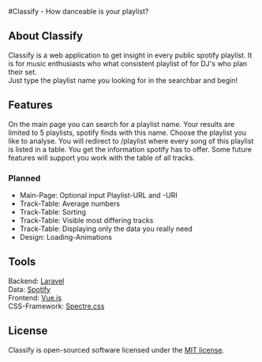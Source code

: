 #Classify - How danceable is your playlist?
## About Classify

Classify is a web application to get insight in every public spotify playlist. It is for music enthusiasts who what consistent playlist of for DJ's who plan their set.   
Just type the playlist name you looking for in the searchbar and begin!

## Features
On the main page you can search for a playlist name. Your results are limited to 5 playlists, spotify finds with this name. Choose the playlist you like to analyse. You will redirect to /playlist where every song of this playlist is listed in a table. You get the information spotify has to offer. Some future features will support you work with the table of all tracks.

### Planned
* Main-Page: Optional input Playlist-URL and -URI
* Track-Table: Average numbers
* Track-Table: Sorting
* Track-Table: Visible most differing tracks
* Track-Table: Displaying only the data you really need
* Design: Loading-Animations

## Tools
Backend: [Laravel](https://laravel.com/)    
Data: [Spotify](https://developer.spotify.com/)   
Frontend: [Vue.js](https://vuejs.org/)   
CSS-Framework: [Spectre.css](https://github.com/picturepan2/spectre)   

## License

Classify is open-sourced software licensed under the [MIT license](https://opensource.org/licenses/MIT).
